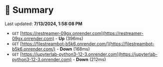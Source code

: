 # 📖 Summary
Last updated: **7/13/2024, 1:58:08 PM**

- `GET` [https://restreamer-09gx.onrender.com](https://restreamer-09gx.onrender.com) - **Up** (396ms)
- `GET` [https://filestreambot-b5k6.onrender.com/](https://filestreambot-b5k6.onrender.com/) - **Down** (168ms)
- `GET` [https://jupyterlab-python3-12-3.onrender.com](https://jupyterlab-python3-12-3.onrender.com) - **Down** (212ms)

